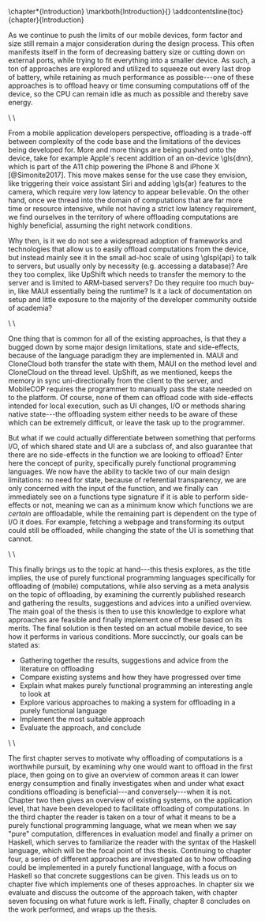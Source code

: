 \chapter*{Introduction}
\markboth{Introduction}{}
\addcontentsline{toc}{chapter}{Introduction}

As we continue to push the limits of our mobile devices, form factor and size still remain a major consideration during the design process. This often manifests itself in the form of decreasing battery size or cutting down on external ports, while trying to fit everything into a smaller device. As such, a ton of approaches are explored and utilized to squeeze out every last drop of battery, while retaining as much performance as possible---one of these approaches is to offload heavy or time consuming computations off of the device, so the CPU can remain idle as much as possible and thereby save energy.

\ \

From a mobile application developers perspective, offloading is a trade-off between complexity of the code base and the limitations of the devices being developed for. More and more things are being pushed onto the device, take for example Apple's recent addition of an on-device \gls{dnn}, which is part of the A11 chip powering the iPhone 8 and iPhone X [@Simonite2017]. This move makes sense for the use case they envision, like triggering their voice assistant Siri and adding \gls{ar} features to the camera, which require very low latency to appear believable. On the other hand, once we thread into the domain of computations that are far more time or resource intensive, while not having a strict low latency requirement, we find ourselves in the territory of where offloading computations are highly beneficial, assuming the right network conditions.

Why then, is it we do not see a widespread adoption of frameworks and technologies that allow us to easily offload computations from the device, but instead mainly see it in the small ad-hoc scale of using \glspl{api} to talk to servers, but usually only by necessity (e.g. accessing a database)? Are they too complex, like UpShift which needs to transfer the memory to the server and is limited to ARM-based servers? Do they require too much buy-in, like MAUI essentially being the runtime? Is it a lack of documentation on setup and little exposure to the majority of the developer community outside of academia?

\ \

One thing that is common for all of the existing approaches, is that they a bugged down by some major design limitations, state and side-effects, because of the language paradigm they are implemented in. MAUI and CloneCloud both transfer the state with them, MAUI on the method level and CloneCloud on the thread level. UpShift, as we mentioned, keeps the memory in sync uni-directionally from the client to the server, and MobileCOP requires the programmer to manually pass the state needed on to the platform. Of course, none of them can offload code with side-effects intended for local execution, such as UI changes, I/O or methods sharing native state---the offloading system either needs to be aware of these which can be extremely difficult, or leave the task up to the programmer.

But what if we could actually differentiate between something that performs I/O, of which shared state and UI are a subclass of, and also guarantee that there are no side-effects in the function we are looking to offload? Enter here the concept of purity, specifically purely functional programming languages. We now have the ability to tackle two of our main design limitations: no need for state, because of referential transparency, we are only concerned with the input of the function, and we finally can immediately see on a functions type signature if it is able to perform side-effects or not, meaning we can as a minimum know which functions we are _certain_ are offloadable, while the remaining part is dependent on the type of I/O it does. For example, fetching a webpage and transforming its output could still be offloaded, while changing the state of the UI is something that cannot.

\ \

This finally brings us to the topic at hand---this thesis explores, as the title implies, the use of purely functional programming languages specifically for offloading of (mobile) computations, while also serving as a meta analysis on the topic of offloading, by examining the currently published research and gathering the results, suggestions and advices into a unified overview. The main goal of the thesis is then to use this knowledge to explore what approaches are feasible and finally implement one of these based on its merits. The final solution is then tested on an actual mobile device, to see how it performs in various conditions. More succinctly, our goals can be stated as:

- Gathering together the results, suggestions and advice from the literature on offloading
- Compare existing systems and how they have progressed over time
- Explain what makes purely functional programming an interesting angle to look at
- Explore various approaches to making a system for offloading in a purely functional language
- Implement the most suitable approach
- Evaluate the approach, and conclude

\ \

The first chapter serves to motivate why offloading of computations is a worthwhile pursuit, by examining why one would want to offload in the first place, then going on to give an overview of common areas it can lower energy consumption and finally investigates when and under what exact conditions offloading is beneficial---and conversely---when it is not. Chapter two then gives an overview of existing systems, on the application level, that have been developed to facilitate offloading of computations. In the third chapter the reader is taken on a tour of what it means to be a purely functional programming language, what we mean when we say "pure" computation, differences in evaluation model and finally a primer on Haskell, which serves to familiarize the reader with the syntax of the Haskell language, which will be the focal point of this thesis. Continuing to chapter four, a series of different approaches are investigated as to how offloading could be implemented in a purely functional language, with a focus on Haskell so that concrete suggestions can be given. This leads us on to chapter five which implements one of theses approaches. In chapter six we evaluate and discuss the outcome of the approach taken, with chapter seven focusing on what future work is left. Finally, chapter 8 concludes on the work performed, and wraps up the thesis.

